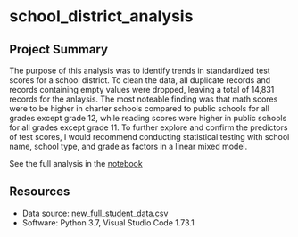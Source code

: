# school_district_analysis

## Project Summary
The purpose of this analysis was to identify trends in standardized test scores for a school district. To clean the data, all duplicate records and records containing empty values were dropped, leaving a total of 14,831 records for the anlaysis. The most noteable finding was that math scores were to be higher in charter schools compared to public schools for all grades except grade 12, while reading scores were higher in public schools for all grades except grade 11. To further explore and confirm the predictors of test scores, I would recommend conducting statistical testing with school name, school type, and grade as factors in a linear mixed model.

See the full analysis in the [notebook](/school_district_analysis.ipynb)

## Resources
- Data source: [new_full_student_data.csv](/resources/new_full_student_data.csv)
- Software: Python 3.7, Visual Studio Code 1.73.1